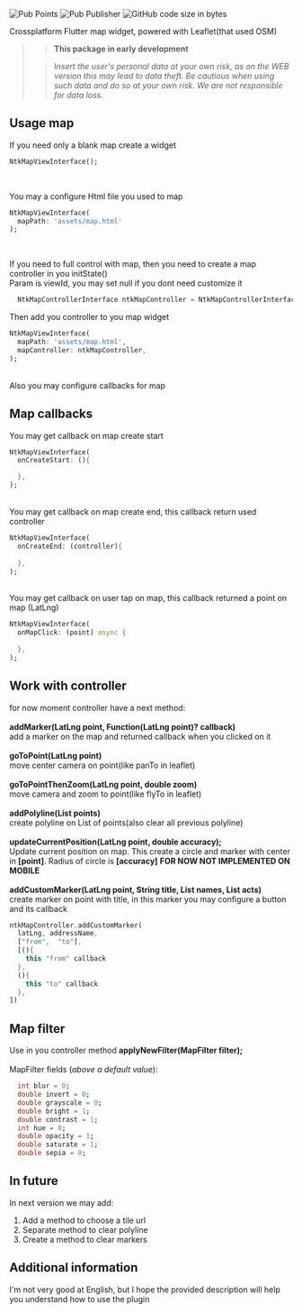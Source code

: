 ![Pub Points](https://img.shields.io/pub/points/ntk_map_view)
![Pub Publisher](https://img.shields.io/pub/publisher/ntk_map_view)
![GitHub code size in bytes](https://img.shields.io/github/languages/code-size/NOTKATEAMmainAndroidDeveloper/NtkMapView)


Crossplatform Flutter map widget, powered with Leaflet(that used OSM)

>> **This package in early development**
> 
>> *Insert the user's personal data at your own risk, as on the WEB version this may lead to data theft. Be cautious when using such data and do so at your own risk. We are not responsible for data loss.*

## Usage map

If you need only a blank map create a widget
```dart
NtkMapViewInterface();
```
<br/>

You may a configure Html file you used to map
```dart
NtkMapViewInterface(
  mapPath: 'assets/map.html'
);
```

<br/>

If you need to full control with map, then you need to create a map controller in you initState()
<br/>
Param is viewId, you may set null if you dont need customize it
```dart
  NtkMapControllerInterface ntkMapController = NtkMapControllerInterface.init(null);
```

Then add you controller to you map widget
```dart
NtkMapViewInterface(
  mapPath: 'assets/map.html',
  mapController: ntkMapController,
);
```
<br/>
Also you may configure callbacks for map

## Map callbacks
You may get callback on map create start
```dart
NtkMapViewInterface(
  onCreateStart: (){

  },
);
```
<br/>
You may get callback on map create end, this callback return used controller

```dart
NtkMapViewInterface(
  onCreateEnd: (controller){
    
  },
);
```

<br/>
You may get callback on user tap on map, this callback returned a point on map (LatLng)

```dart
NtkMapViewInterface(
  onMapClick: (point) async {
    
  },
);
```

## Work with controller
for now moment controller have a next method:
<br/><br/>**addMarker(LatLng point, Function(LatLng point)? callback)**
   <br/>add a marker on the map and returned callback when you clicked on it
<br/><br/>**goToPoint(LatLng point)**
   <br/>move center camera on point(like panTo in leaflet)
<br/><br/>**goToPointThenZoom(LatLng point, double zoom)**
   <br/>move camera and zoom to point(like flyTo in leaflet)
<br/><br/>**addPolyline(List points)**
   <br/>create polyline on List of points(also clear all previous polyline)
<br/><br/>**updateCurrentPosition(LatLng point, double accuracy);**
<br/>Update current position on map. This create a circle and marker with center in **[point]**. Radius of circle is **[accuracy]** **FOR NOW NOT IMPLEMENTED ON MOBILE**
<br/><br/>**addCustomMarker(LatLng point, String title, List<String> names, List<Function> acts)**
   <br/>create marker on point with title, in this marker you may configure a button and its callback
```dart
ntkMapController.addCustomMarker(
  latLng, addressName,
  ["from",  "to"],
  [(){
    this "from" callback
  },
  (){
    this "to" callback
  },
])
```

## Map filter

Use in you controller method
**applyNewFilter(MapFilter filter);**
<br/><br/>
MapFilter fields (*above a default value*):
```dart
  int blur = 0;
  double invert = 0;
  double grayscale = 0;
  double bright = 1;
  double contrast = 1;
  int hue = 0;
  double opacity = 1;
  double saturate = 1;
  double sepia = 0;
```

## In future
In next version we may add:
1. Add a method to choose a tile url
2. Separate method to clear polyline
3. Create a method to clear markers

## Additional information

I'm not very good at English, but I hope the provided description will help you understand how to use the plugin
